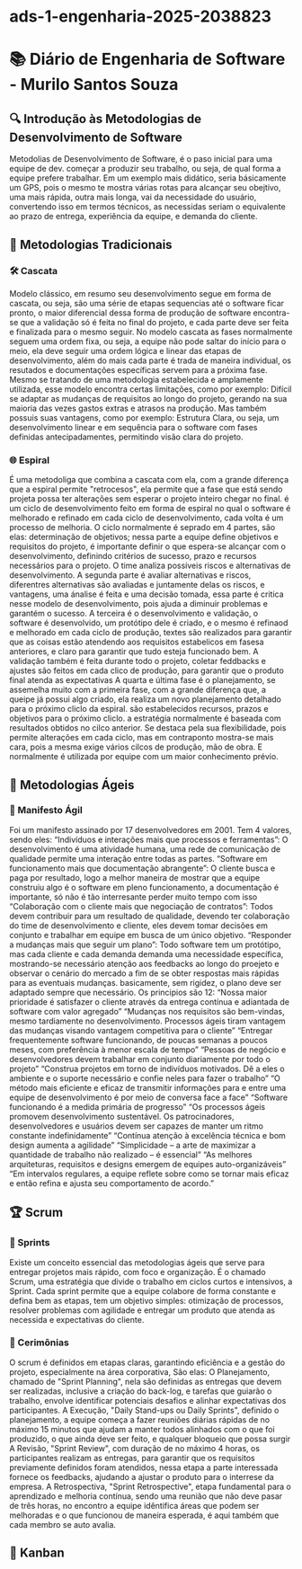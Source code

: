 # ads-1-engenharia-2025-2038823
# 📚 Diário de Engenharia de Software - Murilo Santos Souza
## 🔍 Introdução às Metodologias de Desenvolvimento de Software  
Metodolias de Desenvolvimento de Software, é o paso inicial para uma equipe de dev. começar a produzir seu trabalho, ou seja, de qual forma a equipe prefere trabalhar. Em um exemplo mais didático, seria básicamente um GPS, pois o mesmo te mostra várias rotas para alcançar seu obejtivo, uma mais rápida, outra mais longa, vai da necessidade do usuário, convertendo isso em termos técnicos, as necessidas seriam o equivalente ao prazo de entrega, experiência da equipe, e demanda do cliente. 
## 📖 Metodologias Tradicionais  
### 🛠️ Cascata 
Modelo clássico, em resumo seu desenvolvimento segue em forma de cascata, ou seja, são uma série de etapas sequencias até o software ficar pronto, o maior diferencial dessa forma de produção de software encontra-se que a validação só é feita no final do projeto, e cada parte deve ser feita e finalizada para o mesmo seguir.
No modelo cascata as fases normalmente seguem uma ordem fixa, ou seja, a equipe não pode saltar do início para o meio, ela deve seguir uma ordem lógica e linear das etapas de desenvolvimento, além do mais cada parte é trada de maneira individual, os resutados e documentações específicas servem para a próxima fase. Mesmo se tratando de uma metodologia estabelecida e amplamente utilizada, esse modelo encontra certas limitações, como por exemplo: Difícil se adaptar as mudanças de requisitos ao longo do projeto, gerando na sua maioria das vezes gastos extras e atrasos na produção. Mas também possuis suas vantagens, como por exemplo: Estrutura Clara, ou seja, um desenvolvimento linear e em sequência para o software com fases definidas antecipadamentes, permitindo visão clara do projeto.
### 🌐 Espiral
É uma metodoliga que combina a cascata com ela, com a grande diferença que a espiral permite "retrocesos", ela permite que a fase que está sendo projeta possa ter alterações sem esperar o projeto inteiro chegar no final. é um ciclo de desenvolvimento feito em forma de espiral no qual o software é melhorado e refinado em cada ciclo de desenvolvimento, cada volta é um processo de melhoria.
O ciclo normalmente é seprado em 4 partes, são elas: determinação de objetivos; nessa parte a equipe define objetivos e requisitos do projeto, é importante definir o que espera-se alcançar com o desenvolvimento, definindo critérios de sucesso, prazo e recursos necessários para o projeto. O time analiza possíveis riscos e alternativas de desenvolvimento. 
A segunda parte é avaliar alternativas e riscos, diferentres alternativas são avaliadas e juntamente delas os riscos, e vantagens, uma ánalise é feita e uma decisão tomada, essa parte é critica nesse modelo de desenvolvimento, pois ajuda a diminuir problemas e garantém o sucesso.
A terceira é o desenvolvimento e validação, o software é desenvolvido, um protótipo dele é criado, e o mesmo é refinaod e melhorado em cada ciclo de produção, textes são realizados para garantir que as coisas estão atendendo aos requisitos estabelicos em fasesa anteriores, e claro para garantir que tudo esteja funcionado bem. A validação também é feita durante todo o projeto, coletar feddbacks e ajustes são feitos em cada clico de produção, para garantir que o produto final atenda as expectativas
A quarta e última fase é o planejamento, se assemelha muito com a primeira fase, com a grande diferença que, a queipe já possui algo criado, ela realiza um novo planejamento detalhado para o próximo cliclo da espiral. são estabelecidos recursos, prazos e objetivos para o próximo cliclo. a estratégia normalmente é baseada com resultados obtidos no cilco anterior.
Se destaca pela sua flexibilidade, pois permite alterações em cada ciclo, mas em contraponto mostra-se mais cara, pois a mesma exige vários cilcos de produção, mão de obra. E normalmente é utilizada por equipe com um maior conhecimento prévio. 
## 💪 Metodologias Ágeis  
### 📖 Manifesto Ágil 
Foi um manifesto assinado por 17 desenvolvedores em 2001. Tem 4 valores, sendo eles:  “Indivíduos e interações mais que processos e ferramentas”: O desenvolvimento é uma atividade humana, uma rede de comunicação de qualidade permite uma interação entre todas as partes. 
“Software em funcionamento mais que documentação abrangente”: O cliente busca e paga por resultado, logo a melhor maneira de mostrar que a equipe construiu algo é o software em pleno funcionamento, a documentação é importante, só não é tão interresante perder muito tempo com isso 
 “Colaboração com o cliente mais que negociação de contratos”: Todos devem contribuir para um resultado de qualidade, devendo ter colaboração do time de desenvolvimento e cliente, eles devem tomar decisões em conjunto e trabalhar em equipe em busca de um único objetivo.
 “Responder a mudanças mais que seguir um plano”: Todo software tem um protótipo, mas cada cliente e cada demanda demanda uma necessidade específica, mostrando-se necessário atenção aos feedbacks ao longo do proejeto e observar o cenário do mercado a fim de se obter respostas mais rápidas para as eventuais mudanças. basicamente, sem rigidez, o plano deve ser adaptado sempre que necessário.
Os principios são 12: “Nossa maior prioridade é satisfazer o cliente através da entrega contínua e adiantada de software com valor agregado”
“Mudanças nos requisitos são bem-vindas, mesmo tardiamente no desenvolvimento. Processos ágeis tiram vantagem das mudanças visando vantagem competitiva para o cliente”
“Entregar frequentemente software funcionando, de poucas semanas a poucos meses, com preferência à menor escala de tempo”
“Pessoas de negócio e desenvolvedores devem trabalhar em conjunto diariamente por todo o projeto”
“Construa projetos em torno de indivíduos motivados. Dê a eles o ambiente e o suporte necessário e confie neles para fazer o trabalho”
“O método mais eficiente e eficaz de transmitir informações para e entre uma equipe de desenvolvimento é por meio de conversa face a face”
“Software funcionando é a medida primária de progresso”
“Os processos ágeis promovem desenvolvimento sustentável. Os patrocinadores, desenvolvedores e usuários devem ser capazes de manter um ritmo constante indefinidamente”
“Contínua atenção à excelência técnica e bom design aumenta a agilidade”
“Simplicidade – a arte de maximizar a quantidade de trabalho não realizado – é essencial”
“As melhores arquiteturas, requisitos e designs emergem de equipes auto-organizáveis”
“Em intervalos regulares, a equipe reflete sobre como se tornar mais eficaz e então refina e ajusta seu comportamento de acordo.”
## 🏆 Scrum
### 📅 Sprints  
Existe um conceito essencial das metodologias ágeis que serve para entregar projetos mais rápido, com foco e organização. É o chamado Scrum, uma estratégia que divide o trabalho em ciclos curtos e intensivos, a Sprint. Cada sprint permite que a equipe colabore de forma constante e defina bem as etapas, tem um objetivo simples: otimização de processos, resolver problemas com agilidade e entregar um produto que atenda as necessida e expectativas do cliente. 
### 💬 Cerimônias  
O scrum é definidos em etapas claras, garantindo eficiência e a gestão do projeto, especialmente na área corporativa, São elas: O Planejamento, chamado de "Sprint Planning", nela são definidas as entregas que devem ser realizadas, inclusive a criação do back-log, e tarefas que guiarão o trabalho, envolve identificar potenciais desafios e alinhar expectativas dos participantes. 
 A Execução, "Daily Stand-ups ou Daily Sprints", definido o planejamento, a equipe começa a fazer reuniões diárias rápidas de no máximo 15 minutos que ajudam a manter todos alinhados com o que foi produzido, o que ainda deve ser feito, e qualquer bloqueio que possa surgir 
A Revisão, "Sprint Review", com duração de no máximo 4 horas, os participantes realizam as entregas, para garantir que os requisitos previamente definidos foram atendidos, nessa etapa a parte interessada fornece os feedbacks, ajudando a ajustar o produto para o interrese da empresa.
A Retrospectiva, "Sprint Retrospective", etapa fundamental para o aprendizado e melhoria contínua, sendo uma reunião que não deve pasar de três horas, no encontro a equipe idêntifica áreas que podem ser melhoradas e o que funcionou de maneira esperada, é aqui também que cada membro se auto avalia. 
## 🎯 Kanban 

